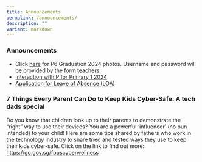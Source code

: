 ```yaml
---
title: Announcements
permalink: /announcements/
description: ""
variant: markdown
---
```

### Announcements


* Click [here](https://go.gov.sg/fppsp6gradphotos) for P6 Graduation 2024 photos. Username and password will be provided by the form teachers.
* [Interaction with P for Primary 1 2024](https://go.gov.sg/2024ptalk) 
* [Application for Leave of Absence (LOA)](https://staging.d2n2vioi5ki3lh.amplifyapp.com/for-parents/News-and-Information/p1-to-p6-matters/)

### **7 Things Every Parent Can Do to Keep Kids Cyber-Safe: A tech dads special**

Do you know that children look up to their parents to demonstrate the “right” way to use their devices? 
You are a powerful ‘influencer’ (no pun intended) to your child! 
Here are some tips shared by fathers who work in the technology industry to share tried and tested ways they use to keep their kids cyber-safe. Click on the link to find out more: 
<br>
https://go.gov.sg/fppscyberwellness
